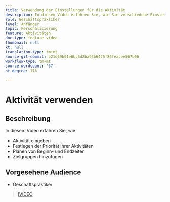 ```yaml
---
title: Verwendung der Einstellungen für die Aktivität
description: In diesem Video erfahren Sie, wie Sie verschiedene Einstellungen für die Aktivität in Adobe Target verwenden, einschließlich Zielsetzungen, Prioritätsstufen, Beginn- und Endzeiten und Audiencen.
role: Geschäftspraktiker
level: Anfänger
topic: Personalisierung
feature: Aktivitäten
doc-type: feature video
thumbnail: null
kt: null
translation-type: tm+mt
source-git-commit: b21d69b01e6bc6d2ba93b6425f86feacee567b06
workflow-type: tm+mt
source-wordcount: '67'
ht-degree: 17%

---
```



# Aktivität verwenden

## Beschreibung

In diesem Video erfahren Sie, wie:

* Aktivität eingeben
* Festlegen der Priorität Ihrer Aktivitäten
* Planen von Beginn- und Endzeiten
* Zielgruppen hinzufügen

## Vorgesehene Audience

* Geschäftspraktiker

>[!VIDEO](https://video.tv.adobe.com/v/17381/?quality=12)